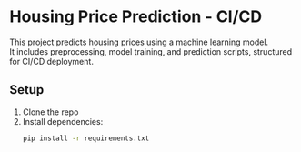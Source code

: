 # Housing Price Prediction - CI/CD

This project predicts housing prices using a machine learning model.  
It includes preprocessing, model training, and prediction scripts, structured for CI/CD deployment.

## Setup
1. Clone the repo
2. Install dependencies:
   ```bash
   pip install -r requirements.txt
